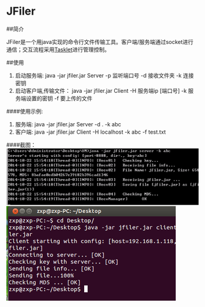 JFiler
======
##简介

JFiler是一个用java实现的命令行文件传输工具。客户端/服务端通过socket进行通信；交互流程采用[Tasklet](https://github.com/manwu91/tasklet)进行管理控制。

##使用

1. 启动服务端: java -jar jfiler.jar Server -p 监听端口号 -d 接收文件夹 -k 连接密钥
2. 启动客户端,传输文件： java -jar jfiler.jar Client -H 服务端ip [端口号] -k 服务端设置的密钥 -f 要上传的文件

####使用示例:
1. 服务端: java -jar jfiler.jar Server -d . -k abc
2. 客户端: java -jar jfiler.jar Client -H localhost -k abc -f test.txt

####截图：
![server截图](/screenshot/server.png)
![client截图](/screenshot/client.png)

